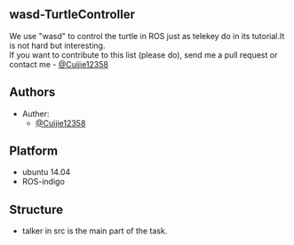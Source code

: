 ## wasd-TurtleController
We use "wasd" to control the turtle in ROS just as telekey do in its tutorial.It is not hard but interesting.<br/>
If you want to contribute to this list (please do), send me a pull request or contact me - [@Cuijie12358](https://github.com/Cuijie12358)<br/>
## Authors
* Auther: 
  - [@Cuijie12358](https://github.com/Cuijie12358)<br/>
## Platform
- ubuntu 14.04
- ROS-indigo
## Structure
- talker in src is the main part of the task.


 
